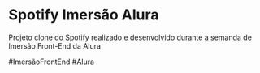 # Spotify Imersão Alura

Projeto clone do Spotify realizado e desenvolvido durante a semanda de Imersão Front-End da Alura

#ImersãoFrontEnd
#Alura

